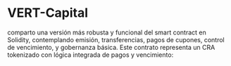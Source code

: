 # VERT-Capital
comparto una versión más robusta y funcional del smart contract en Solidity, contemplando emisión, transferencias, pagos de cupones, control de vencimiento, y gobernanza básica.  Este contrato representa un CRA tokenizado con lógica integrada de pagos y vencimiento:
